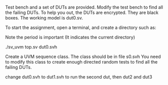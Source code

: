 Test bench and a set of DUTs are provided. 
Modify the test bench to find all the failing DUTs. 
To help you out, the DUTs are encrypted. They are black boxes. The working model is dut0.sv.

To start the assignment, open a terminal, and create a directory such as:

Note the period is important (It indicates the current directory)

./sv_uvm top.sv dut0.svh

Create a UVM sequence class. The class should be in file s0.svh You need to modify this class to create enough directed random tests to find all the failing DUTs.

change dut0.svh to dut1.svh to run the second dut, then dut2 and dut3

